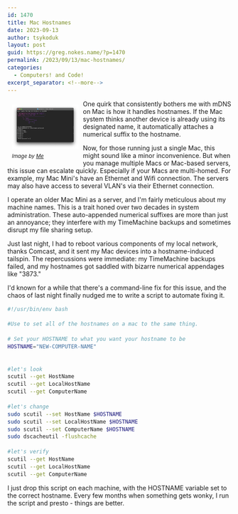 ```yaml
---
id: 1470
title: Mac Hostnames
date: 2023-09-13
author: tsykoduk
layout: post
guid: https://greg.nokes.name/?p=1470
permalink: /2023/09/13/mac-hostnames/
categories:
  - Computers! and Code!
excerpt_separator: <!--more-->
---
```


<div style="float: left; padding: 10px 10px 10px 10px;"><img src="/binaries/2023/09/mac-hostnames.png" width="150" alt="terminal with wrong hostname"><br />
<sub><i>Image by <a href="https://greg.nokes.name/">Me</a></i></sub></div>

One quirk that consistently bothers me with mDNS on Mac is how it handles hostnames. If the Mac system thinks another device is already using its designated name, it automatically attaches a numerical suffix to the hostname.

<!--more-->

Now, for those running just a single Mac, this might sound like a minor inconvenience. But when you manage multiple Macs or Mac-based servers, this issue can escalate quickly. Especially if your Macs are multi-homed. For example, my Mac Mini's have an Ethernet and Wifi connection. The servers may also have access to several VLAN's via their Ethernet connection.

I operate an older Mac Mini as a server, and I'm fairly meticulous about my machine names. This is a trait honed over two decades in system administration. These auto-appended numerical suffixes are more than just an annoyance; they interfere with my TimeMachine backups and sometimes disrupt my file sharing setup.

Just last night, I had to reboot various components of my local network, thanks Comcast, and it sent my Mac devices into a hostname-induced tailspin. The repercussions were immediate: my TimeMachine backups failed, and my hostnames got saddled with bizarre numerical appendages like "3873."

I'd known for a while that there's a command-line fix for this issue, and the chaos of last night finally nudged me to write a script to automate fixing it.

```bash
#!/usr/bin/env bash

#Use to set all of the hostnames on a mac to the same thing.

# Set your HOSTNAME to what you want your hostname to be
HOSTNAME="NEW-COMPUTER-NAME"


#let's look
scutil --get HostName
scutil --get LocalHostName
scutil --get ComputerName

#let's change
sudo scutil --set HostName $HOSTNAME
sudo scutil --set LocalHostName $HOSTNAME
sudo scutil --set ComputerName $HOSTNAME
sudo dscacheutil -flushcache

#let's verify
scutil --get HostName
scutil --get LocalHostName
scutil --get ComputerName
```

I just drop this script on each machine, with the HOSTNAME variable set to the correct hostname. Every few months when something gets wonky, I run the script and presto - things are better.
